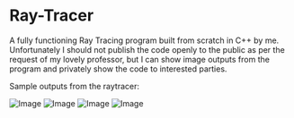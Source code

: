 # Ray-Tracer
A fully functioning Ray Tracing program built from scratch in C++ by me. Unfortunately I should not publish the code openly to the public as per the request of my lovely professor, but I can show image outputs from the program and privately show the code to interested parties.

Sample outputs from the raytracer:

![Image](https://user-images.githubusercontent.com/43125901/169429320-c0236eab-3185-4498-803d-9d7687d8a0a5.png)
![Image](https://user-images.githubusercontent.com/43125901/169429323-99cb0a06-f11d-4b02-acfd-582ce2efc367.png)
![Image](https://user-images.githubusercontent.com/43125901/169429321-f5c5c734-b6fa-404b-b9eb-ee38cb4c2716.png)
![Image](https://user-images.githubusercontent.com/43125901/169429322-78afca9b-5b50-456b-a5d4-dfeb37dfb45c.png)
